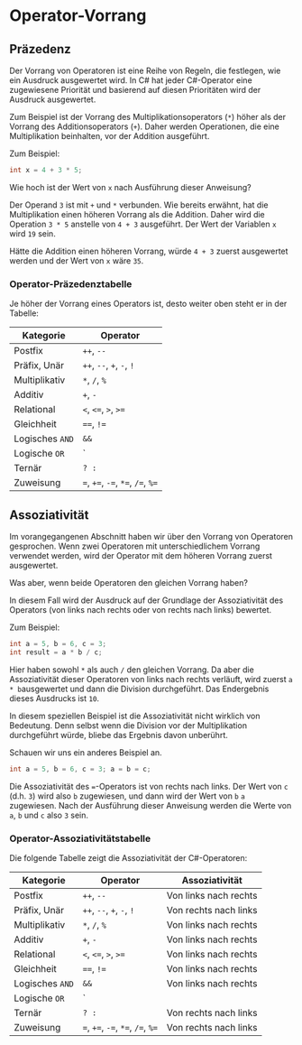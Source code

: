 # Operator-Vorrang

## Präzedenz

Der Vorrang von Operatoren ist eine Reihe von Regeln, die festlegen, wie ein Ausdruck ausgewertet wird. In C# hat jeder C#-Operator eine zugewiesene
Priorität und basierend auf diesen Prioritäten wird der Ausdruck ausgewertet.

Zum Beispiel ist der Vorrang des Multiplikationsoperators (`*`) höher als der Vorrang des Additionsoperators (`+`). Daher werden Operationen, die eine
Multiplikation beinhalten, vor der Addition ausgeführt.

Zum Beispiel:

````C#
int x = 4 + 3 * 5;
````

Wie hoch ist der Wert von `x` nach Ausführung dieser Anweisung?

Der Operand `3` ist mit `+` und `*` verbunden. Wie bereits erwähnt, hat die Multiplikation einen höheren Vorrang als die Addition. Daher wird die
Operation
`3 * 5` anstelle von `4 + 3` ausgeführt. Der Wert der Variablen `x` wird `19` sein.

Hätte die Addition einen höheren Vorrang, würde `4 + 3` zuerst ausgewertet werden und der Wert von `x` wäre `35`.

### Operator-Präzedenztabelle

Je höher der Vorrang eines Operators ist, desto weiter oben steht er in der Tabelle:

| Kategorie       | Operator                          |
|-----------------|-----------------------------------|
| Postfix         | `++`, `--`                        |
| Präfix, Unär    | `++`, `--`, `+`, `-`, `!`         |
| Multiplikativ   | `*`, `/`, `%`                     |
| Additiv         | `+`, `-`                          |
| Relational      | `<`, `<=`, `>`, `>=`              |
| Gleichheit      | `==`, `!=`                        |
| Logisches `AND` | `&&`                              |
| Logische `OR`   | `                                 ||`                      |
| Ternär          | `? :`                             |
| Zuweisung       | `=`, `+=`, `-=`, `*=`, `/=`, `%=` |

## Assoziativität

Im vorangegangenen Abschnitt haben wir über den Vorrang von Operatoren gesprochen. Wenn zwei Operatoren mit unterschiedlichem Vorrang verwendet
werden, wird der Operator mit dem höheren Vorrang zuerst ausgewertet.

Was aber, wenn beide Operatoren den gleichen Vorrang haben?

In diesem Fall wird der Ausdruck auf der Grundlage der Assoziativität des Operators (von links nach rechts oder von rechts nach links) bewertet.

Zum Beispiel:

````C#
int a = 5, b = 6, c = 3; 
int result = a * b / c;
````

Hier haben sowohl `*` als auch `/` den gleichen Vorrang. Da aber die Assoziativität dieser Operatoren von links nach rechts verläuft, wird
zuerst `a * b`ausgewertet und dann die Division durchgeführt. Das Endergebnis dieses Ausdrucks ist `10`.

In diesem speziellen Beispiel ist die Assoziativität nicht wirklich von Bedeutung. Denn selbst wenn die Division vor der Multiplikation durchgeführt
würde, bliebe das Ergebnis davon unberührt.

Schauen wir uns ein anderes Beispiel an.

````C#
int a = 5, b = 6, c = 3; a = b = c;
````

Die Assoziativität des `=`-Operators ist von rechts nach links. Der Wert von `c` (d.h. `3`) wird also `b` zugewiesen, und dann wird der Wert
von `b` `a`
zugewiesen. Nach der Ausführung dieser Anweisung werden die Werte von `a`, `b` und `c` also `3` sein.

### Operator-Assoziativitätstabelle

Die folgende Tabelle zeigt die Assoziativität der C#-Operatoren:

| Kategorie       | Operator                          | Assoziativität        |
|-----------------|-----------------------------------|-----------------------|
| Postfix         | `++`, `--`                        | Von links nach rechts |
| Präfix, Unär    | `++`, `--`, `+`, `-`, `!`         | Von rechts nach links |
| Multiplikativ   | `*`, `/`, `%`                     | Von links nach rechts |
| Additiv         | `+`, `-`                          | Von links nach rechts |
| Relational      | `<`, `<=`, `>`, `>=`              | Von links nach rechts |
| Gleichheit      | `==`, `!=`                        | Von links nach rechts |
| Logisches `AND` | `&&`                              | Von links nach rechts |
| Logische `OR`   | `                                 |                       |`                              |  Von rechts nach links                               
| Ternär          | `? :`                             | Von rechts nach links |
| Zuweisung       | `=`, `+=`, `-=`, `*=`, `/=`, `%=` | Von rechts nach links |
